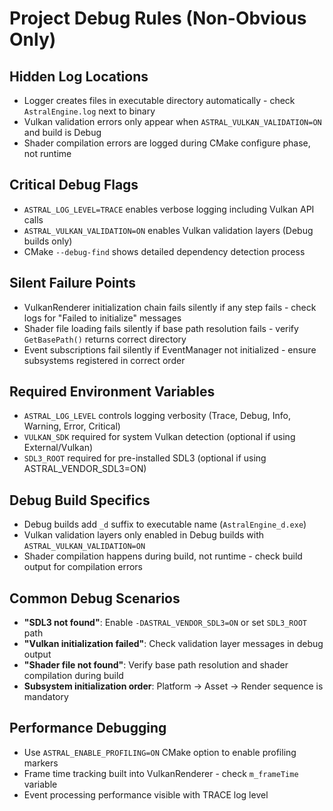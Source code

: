 # Project Debug Rules (Non-Obvious Only)

## Hidden Log Locations
- Logger creates files in executable directory automatically - check `AstralEngine.log` next to binary
- Vulkan validation errors only appear when `ASTRAL_VULKAN_VALIDATION=ON` and build is Debug
- Shader compilation errors are logged during CMake configure phase, not runtime

## Critical Debug Flags
- `ASTRAL_LOG_LEVEL=TRACE` enables verbose logging including Vulkan API calls
- `ASTRAL_VULKAN_VALIDATION=ON` enables Vulkan validation layers (Debug builds only)
- CMake `--debug-find` shows detailed dependency detection process

## Silent Failure Points
- VulkanRenderer initialization chain fails silently if any step fails - check logs for "Failed to initialize" messages
- Shader file loading fails silently if base path resolution fails - verify `GetBasePath()` returns correct directory
- Event subscriptions fail silently if EventManager not initialized - ensure subsystems registered in correct order

## Required Environment Variables
- `ASTRAL_LOG_LEVEL` controls logging verbosity (Trace, Debug, Info, Warning, Error, Critical)
- `VULKAN_SDK` required for system Vulkan detection (optional if using External/Vulkan)
- `SDL3_ROOT` required for pre-installed SDL3 (optional if using ASTRAL_VENDOR_SDL3=ON)

## Debug Build Specifics
- Debug builds add `_d` suffix to executable name (`AstralEngine_d.exe`)
- Vulkan validation layers only enabled in Debug builds with `ASTRAL_VULKAN_VALIDATION=ON`
- Shader compilation happens during build, not runtime - check build output for compilation errors

## Common Debug Scenarios
- **"SDL3 not found"**: Enable `-DASTRAL_VENDOR_SDL3=ON` or set `SDL3_ROOT` path
- **"Vulkan initialization failed"**: Check validation layer messages in debug output
- **"Shader file not found"**: Verify base path resolution and shader compilation during build
- **Subsystem initialization order**: Platform → Asset → Render sequence is mandatory

## Performance Debugging
- Use `ASTRAL_ENABLE_PROFILING=ON` CMake option to enable profiling markers
- Frame time tracking built into VulkanRenderer - check `m_frameTime` variable
- Event processing performance visible with TRACE log level